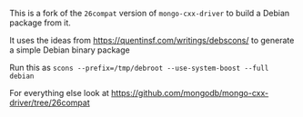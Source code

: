 This is a fork of the `26compat` version of `mongo-cxx-driver` to build a Debian package from it.

It uses the ideas from https://quentinsf.com/writings/debscons/ to generate a simple Debian binary package

Run this as `scons --prefix=/tmp/debroot --use-system-boost --full debian`

For everything else look at https://github.com/mongodb/mongo-cxx-driver/tree/26compat

